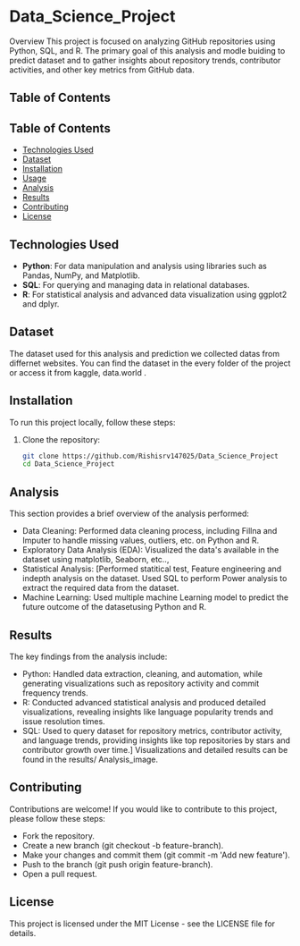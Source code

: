 # Data_Science_Project

Overview
This project is focused on analyzing GitHub repositories using Python, SQL, and R. The primary goal of this analysis and modle buiding to predict dataset and to gather insights about repository trends, contributor activities, and other key metrics from GitHub data.

## Table of Contents

## Table of Contents

- [Technologies Used](#technologies-used)
- [Dataset](#dataset)
- [Installation](#installation)
- [Usage](#usage)
- [Analysis](#analysis)
- [Results](#results)
- [Contributing](#contributing)
- [License](#license)

## Technologies Used

- **Python**: For data manipulation and analysis using libraries such as Pandas, NumPy, and Matplotlib.
- **SQL**: For querying and managing data in relational databases.
- **R**: For statistical analysis and advanced data visualization using ggplot2 and dplyr.

## Dataset

The dataset used for this analysis and prediction we collected datas from differnet websites. You can find the dataset in the every folder of the project or access it from kaggle, data.world .

## Installation

To run this project locally, follow these steps:

1. Clone the repository:
   ```bash
   git clone https://github.com/Rishisrv147025/Data_Science_Project
   cd Data_Science_Project

## Analysis
This section provides a brief overview of the analysis performed:

- Data Cleaning: Performed data cleaning process, including Fillna and Imputer to handle missing values, outliers, etc. on Python and R.
- Exploratory Data Analysis (EDA): Visualized the data's available in the dataset using matplotlib, Seaborn, etc..,
- Statistical Analysis: [Performed statitical test, Feature engineering and indepth analysis on the dataset. Used SQL to perform Power analysis to extract the required data from the dataset.
- Machine Learning: Used multiple machine Learning model to predict the future outcome of the datasetusing Python and R.

## Results
The key findings from the analysis include:

- Python: Handled data extraction, cleaning, and automation, while generating visualizations such as repository activity and commit frequency trends.
- R: Conducted advanced statistical analysis and produced detailed visualizations, revealing insights like language popularity trends and issue resolution times.
- SQL: Used to query dataset for repository metrics, contributor activity, and language trends, providing insights like top repositories by stars and contributor growth over time.]
Visualizations and detailed results can be found in the results/ Analysis_image.

## Contributing
Contributions are welcome! If you would like to contribute to this project, please follow these steps:

- Fork the repository.
- Create a new branch (git checkout -b feature-branch).
- Make your changes and commit them (git commit -m 'Add new feature').
- Push to the branch (git push origin feature-branch).
- Open a pull request.

## License
This project is licensed under the MIT License - see the LICENSE file for details.
